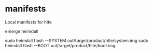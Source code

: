 manifests
=========

Local manifests for hlte

emerge heimdall

sudo heimdall flash --SYSTEM out/target/product/hlte/system.img
sudo heimdall flash --BOOT out/target/product/hlte/boot.img
